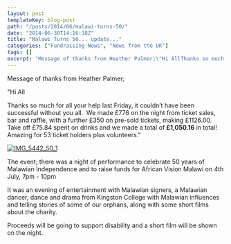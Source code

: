 ```yaml
---
layout: post
templateKey: blog-post
path: "/posts/2014/06/malawi-turns-50/"
date: "2014-06-30T14:16:18Z"
title: "Malawi Turns 50... update..."
categories: ["Fundraising News", "News from the UK"]
tags: []
excerpt: "Message of thanks from Heather Palmer;\"Hi AllThanks so much for all your help last Friday, it coul..."
---
```


Message of thanks from Heather Palmer;

"Hi All

Thanks so much for all your help last Friday, it couldn’t have been successful without you all.  We made £776 on the night from ticket sales, bar and raffle, with a further £350 on pre-sold tickets, making £1126.00.  Take off £75.84 spent on drinks and we made a total of **£1,050.16** in total!  Amazing for 53 ticket holders plus volunteers."

[![IMG_5442_50_1](http://www.africanvision.org.uk/africa-vision-news/wp-content/uploads/2014/06/IMG_5442_50_1-300x225.jpg)](http://www.africanvision.org.uk/africa-vision-news/wp-content/uploads/2014/06/IMG_5442_50_1.jpg)

The event; there was a night of performance to celebrate 50 years of Malawian Independence and to raise funds for African Vision Malawi on 4th July, 7pm - 10pm

It was an evening of entertainment with Malawian signers, a Malawian dancer, dance and drama from Kingston College with Malawian influences and telling stories of some of our orphans, along with some short films about the charity.

Proceeds will be going to support disability and a short film will be shown on the night.